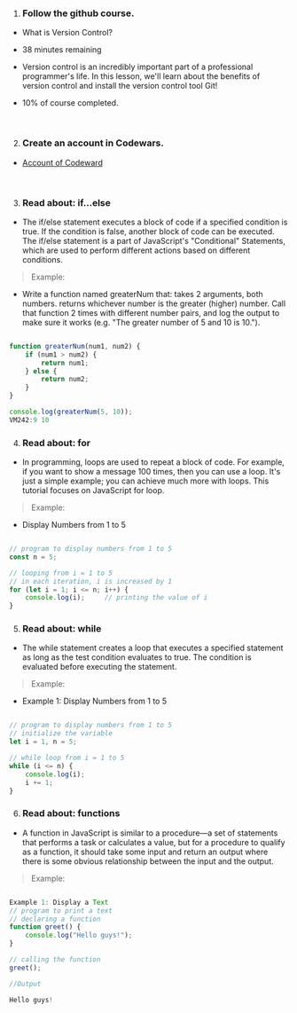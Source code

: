 1. ### Follow the github course.

- What is Version Control?
- 38 minutes remaining

- Version control is an incredibly important part of a professional programmer's life. In this lesson, we'll learn about the benefits of version control and install the version control tool Git!

- 10% of course completed.

<br>

2. ### Create an account in Codewars.

- [Account of Codeward](https://www.codewars.com/users/JulioG0)

<br>

3. ### Read about: if...else

- The if/else statement executes a block of code if a specified condition is true. If the condition is false, another block of code can be executed. The if/else statement is a part of JavaScript's "Conditional" Statements, which are used to perform different actions based on different conditions.

> Example:

- Write a function named greaterNum that:
takes 2 arguments, both numbers.
returns whichever number is the greater (higher) number.
Call that function 2 times with different number pairs, and log the output to make sure it works (e.g. "The greater number of 5 and 10 is 10.").

```JavaScript

function greaterNum(num1, num2) {
    if (num1 > num2) {
        return num1;
    } else {
        return num2;
    }
}

console.log(greaterNum(5, 10));
VM242:9 10
```

4. ### Read about: for

- In programming, loops are used to repeat a block of code. For example, if you want to show a message 100 times, then you can use a loop. It's just a simple example; you can achieve much more with loops. This tutorial focuses on JavaScript for loop.

> Example:

- Display Numbers from 1 to 5

```JavaScript

// program to display numbers from 1 to 5
const n = 5;

// looping from i = 1 to 5
// in each iteration, i is increased by 1
for (let i = 1; i <= n; i++) {
    console.log(i);     // printing the value of i
}
```

5. ### Read about: while

- The while statement creates a loop that executes a specified statement as long as the test condition evaluates to true. The condition is evaluated before executing the statement.

> Example:

- Example 1: Display Numbers from 1 to 5

```JavaScript

// program to display numbers from 1 to 5
// initialize the variable
let i = 1, n = 5;

// while loop from i = 1 to 5
while (i <= n) {
    console.log(i);
    i += 1;
}
```

6. ### Read about: functions

- A function in JavaScript is similar to a procedure—a set of statements that performs a task or calculates a value, but for a procedure to qualify as a function, it should take some input and return an output where there is some obvious relationship between the input and the output.

> Example:

```JavaScript

Example 1: Display a Text
// program to print a text
// declaring a function
function greet() {
    console.log("Hello guys!");
}

// calling the function
greet();

//Output

Hello guys!
```